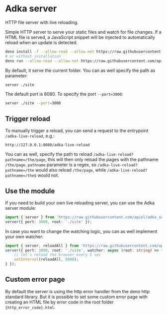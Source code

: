 # Adka server

HTTP file server with live reloading.

Simple HTTP server to serve your static files and watch for file changes. If a HTML file is served, a JavaScript snippet will be injected to automatically reload when an update is detected.

```sh
deno install -f --allow-read --allow-net https://raw.githubusercontent.com/apiel/adka_server/master/server.ts
# or without installation
deno run --allow-read --allow-net https://raw.githubusercontent.com/apiel/adka_server/master/server.ts
```

By default, it serve the current folder. You can as well specify the path as parameter:

```sh
server ./site
```

The default port is 8080. To specify the port `--port=3000`:

```sh
server ./site --port=3000
```

## Trigger reload

To manually trigger a reload, you can send a request to the entrypoint `/adka-live-reload`, e.g.:

```
http://127.0.0.1:8080/adka-live-reload
```

You can as well, specify the path to reload `/adka-live-reload?pathname=/the/page`, this will then only reload the pages with the pathname `/the/page`. `pathname` parameter is a regex, so `/adka-live-reload?pathname=/the` would also reload `/the/page`, while `/adka-live-reload?pathname=/the$` would not.

## Use the module

If you need to build your own live reloading server, you can use the Adka server module:

```ts
import { server } from 'https://raw.githubusercontent.com/apiel/adka_server/master/mod.ts';
server({ port: 3000, root: './site' });
```

In case you want to change the watching logic, you can as well implement your own watcher:

```ts
import { server, reloadAll } from 'https://raw.githubusercontent.com/apiel/adka_server/master/mod.ts';
server({ port: 3000, root: './site', watcher: async (root: string) => {
    // let's reload the browser every 5 sec
    setInterval(reloadAll, 5000);
} });
```

## Custom error page

By default the server is using the http error handler from the deno http standard library. But it is possible to set some custom error page with creating an HTML file by error code in the root folder `{http_error_code}.html`.
